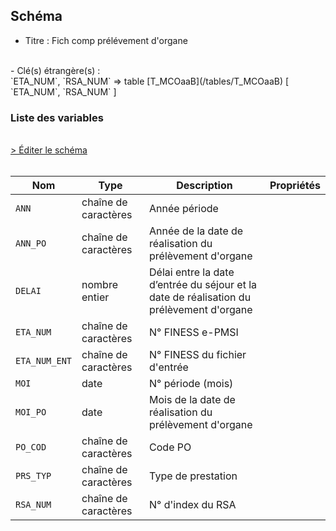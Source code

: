 ## Schéma

- Titre : Fich comp prélévement d'organe
<br />
- Clé(s) étrangère(s) : <br />
`ETA_NUM`, `RSA_NUM` => table [T_MCOaaB](/tables/T_MCOaaB) [ `ETA_NUM`, `RSA_NUM` ]<br />

### Liste des variables
<br />
<div>
    <a href="https://gitlab.com/healthdatahub/schema-snds/edit/master/schemas/PMSI%20MCO/T_MCOaaPORG.json"  
    arget="_blank" rel="noopener noreferrer">> Éditer le schéma</a>
    <OutboundLink />
</div>
<br />

Nom|Type|Description|Propriétés
-|-|-|-
`ANN`|chaîne de caractères|Année période||
`ANN_PO`|chaîne de caractères|Année de la date de réalisation du prélèvement d&#x27;organe||
`DELAI`|nombre entier|Délai entre la date d’entrée du séjour et la date de réalisation du prélèvement d&#x27;organe||
`ETA_NUM`|chaîne de caractères|N° FINESS e-PMSI||
`ETA_NUM_ENT`|chaîne de caractères|N° FINESS du fichier d&#x27;entrée||
`MOI`|date|N° période (mois)||
`MOI_PO`|date|Mois de la date de réalisation du prélèvement d&#x27;organe||
`PO_COD`|chaîne de caractères|Code PO||
`PRS_TYP`|chaîne de caractères|Type de prestation||
`RSA_NUM`|chaîne de caractères|N° d&#x27;index du RSA||

